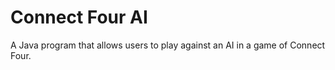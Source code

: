 # Connect Four AI

A Java program that allows users to play against an AI in a game of Connect Four.

